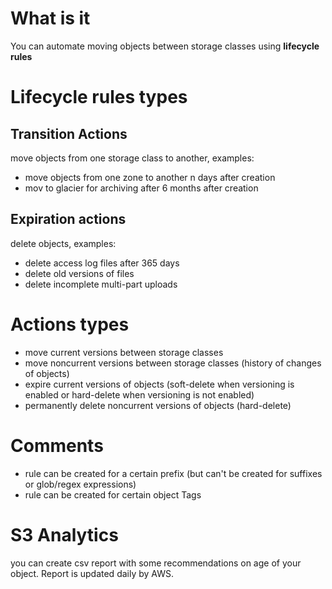 # What is it
You can automate moving objects between storage classes using **lifecycle rules**

# Lifecycle rules types
## Transition Actions
move objects from one storage class to another, examples:
* move objects from one zone to another n days after creation
* mov to glacier for archiving after 6 months after creation
## Expiration actions
delete objects, examples:
* delete access log files after 365 days
* delete old versions of files
* delete incomplete multi-part uploads

# Actions types
* move current versions between storage classes
* move noncurrent versions between storage classes (history of changes of objects)
* expire current versions of objects (soft-delete when versioning is enabled or hard-delete when versioning is not enabled)
* permanently delete noncurrent versions of objects (hard-delete)

# Comments
* rule can be created for a certain prefix (but can't be created for suffixes or glob/regex expressions)
* rule can be created for certain object Tags

# S3 Analytics
you can create csv report with some recommendations on age of your object. Report is updated daily by AWS.

